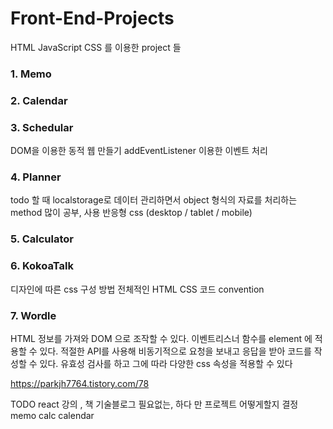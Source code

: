 # Front-End-Projects

HTML JavaScript CSS 를 이용한 project 들

### 1. Memo

### 2. Calendar

### 3. Schedular

DOM을 이용한 동적 웹 만들기
addEventListener 이용한 이벤트 처리

### 4. Planner

todo 할 때 localstorage로 데이터 관리하면서 object 형식의 자료를 처리하는 method 많이 공부, 사용
반응형 css (desktop / tablet / mobile)

### 5. Calculator

### 6. KokoaTalk

디자인에 따른 css 구성 방법
전체적인 HTML CSS 코드 convention

### 7. Wordle

HTML 정보를 가져와 DOM 으로 조작할 수 있다.
이벤트리스너 함수를 element 에 적용할 수 있다.
적절한 API를 사용해 비동기적으로 요청을 보내고 응답을 받아 코드를 작성할 수 있다.
유효성 검사를 하고 그에 따라 다양한 css 속성을 적용할 수 있다

https://parkjh7764.tistory.com/78

TODO react 강의 , 책
기술블로그
필요없는, 하다 만 프로젝트 어떻게할지 결정
memo calc calendar
